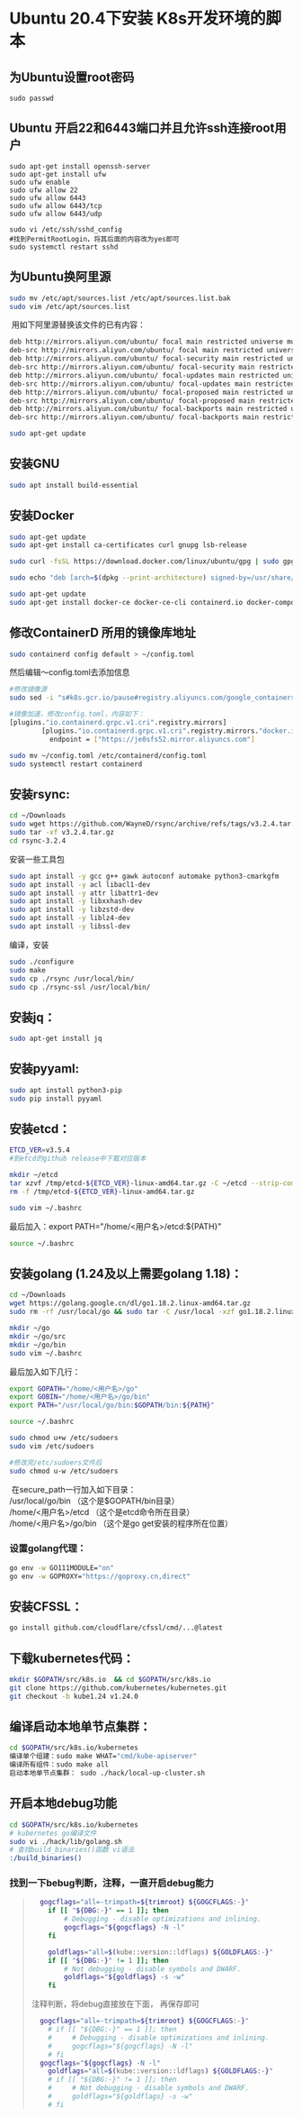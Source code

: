# Ubuntu 20.4下安装 K8s开发环境的脚本

## 为Ubuntu设置root密码

```shell
sudo passwd
```



## Ubuntu 开启22和6443端口并且允许ssh连接root用户

```shell
sudo apt-get install openssh-server
sudo apt-get install ufw
sudo ufw enable
sudo ufw allow 22
sudo ufw allow 6443
sudo ufw allow 6443/tcp
sudo ufw allow 6443/udp

sudo vi /etc/ssh/sshd_config
#找到PermitRootLogin，将其后面的内容改为yes即可
sudo systemctl restart sshd
```



## 为Ubuntu换阿里源

```sh
sudo mv /etc/apt/sources.list /etc/apt/sources.list.bak  
sudo vim /etc/apt/sources.list  
```
​	用如下阿里源替换该文件的已有内容： 
```sh   
deb http://mirrors.aliyun.com/ubuntu/ focal main restricted universe multiverse  
deb-src http://mirrors.aliyun.com/ubuntu/ focal main restricted universe multiverse  
deb http://mirrors.aliyun.com/ubuntu/ focal-security main restricted universe multiverse  
deb-src http://mirrors.aliyun.com/ubuntu/ focal-security main restricted universe multiverse  
deb http://mirrors.aliyun.com/ubuntu/ focal-updates main restricted universe multiverse  
deb-src http://mirrors.aliyun.com/ubuntu/ focal-updates main restricted universe multiverse  
deb http://mirrors.aliyun.com/ubuntu/ focal-proposed main restricted universe multiverse  
deb-src http://mirrors.aliyun.com/ubuntu/ focal-proposed main restricted universe multiverse  
deb http://mirrors.aliyun.com/ubuntu/ focal-backports main restricted universe multiverse  
deb-src http://mirrors.aliyun.com/ubuntu/ focal-backports main restricted universe multiverse  

sudo apt-get update  
```

## 安装GNU  
```sh  
sudo apt install build-essential  
```

## 安装Docker
```sh  
sudo apt-get update  
sudo apt-get install ca-certificates curl gnupg lsb-release  

sudo curl -fsSL https://download.docker.com/linux/ubuntu/gpg | sudo gpg --dearmor -o /usr/share/keyrings/docker-archive-keyring.gpg  

sudo echo "deb [arch=$(dpkg --print-architecture) signed-by=/usr/share/keyrings/docker-archive-keyring.gpg] https://download.docker.com/linux/ubuntu $(lsb_release -cs) stable" | sudo tee /etc/apt/sources.list.d/docker.list > /dev/null  

sudo apt-get update
sudo apt-get install docker-ce docker-ce-cli containerd.io docker-compose-plugin
```

## 修改ContainerD 所用的镜像库地址  
```sh  
sudo containerd config default > ~/config.toml  
```
然后编辑～config.toml去添加信息
```sh  
#修改镜像源
sudo sed -i "s#k8s.gcr.io/pause#registry.aliyuncs.com/google_containers/pause#g" /etc/containerd/config.toml

#镜像加速，修改config.toml，内容如下：
[plugins."io.containerd.grpc.v1.cri".registry.mirrors]
        [plugins."io.containerd.grpc.v1.cri".registry.mirrors."docker.io"]
          endpoint = ["https://je0sfs52.mirror.aliyuncs.com"]

sudo mv ~/config.toml /etc/containerd/config.toml  
sudo systemctl restart containerd  
```

## 安装rsync:
```sh
cd ~/Downloads  
sudo wget https://github.com/WayneD/rsync/archive/refs/tags/v3.2.4.tar.gz  
sudo tar -xf v3.2.4.tar.gz  
cd rsync-3.2.4  
```
安装一些工具包  
```sh  
sudo apt install -y gcc g++ gawk autoconf automake python3-cmarkgfm  
sudo apt install -y acl libacl1-dev  
sudo apt install -y attr libattr1-dev  
sudo apt install -y libxxhash-dev  
sudo apt install -y libzstd-dev  
sudo apt install -y liblz4-dev  
sudo apt install -y libssl-dev  
```
编译，安装  
```sh  
sudo ./configure  
sudo make  
sudo cp ./rsync /usr/local/bin/  
sudo cp ./rsync-ssl /usr/local/bin/  
```

## 安装jq：  
```sh  
sudo apt-get install jq  
```

## 安装pyyaml:  
```sh
sudo apt install python3-pip  
sudo pip install pyyaml 
```

## 安装etcd：  
```sh  
ETCD_VER=v3.5.4  
#到etcd的github release中下载对应版本

mkdir ~/etcd  
tar xzvf /tmp/etcd-${ETCD_VER}-linux-amd64.tar.gz -C ~/etcd --strip-components=1  
rm -f /tmp/etcd-${ETCD_VER}-linux-amd64.tar.gz  

sudo vim ~/.bashrc  
```
最后加入：export PATH="/home/<用户名>/etcd:${PATH}"  
```sh  
source ~/.bashrc  
```

## 安装golang (1.24及以上需要golang 1.18)：  
```sh  
cd ~/Downloads  
wget https://golang.google.cn/dl/go1.18.2.linux-amd64.tar.gz  
sudo rm -rf /usr/local/go && sudo tar -C /usr/local -xzf go1.18.2.linux-amd64.tar.gz  

mkdir ~/go  
mkdir ~/go/src  
mkdir ~/go/bin  
sudo vim ~/.bashrc  
```
最后加入如下几行：  
```sh  
export GOPATH="/home/<用户名>/go"  
export GOBIN="/home/<用户名>/go/bin"  
export PATH="/usr/local/go/bin:$GOPATH/bin:${PATH}"  

source ~/.bashrc  

sudo chmod u+w /etc/sudoers
sudo vim /etc/sudoers

#修改完/etc/sudoers文件后
sudo chmod u-w /etc/sudoers
```
​	在secure_path一行加入如下目录：  
​		/usr/local/go/bin （这个是$GOPATH/bin目录）  
​		/home/<用户名>/etcd （这个是etcd命令所在目录）  
​		/home/<用户名>/go/bin （这个是go get安装的程序所在位置）  

### 设置golang代理：  
```sh  
go env -w GO111MODULE="on"  
go env -w GOPROXY="https://goproxy.cn,direct"  
```

## 安装CFSSL：  
```sh  
go install github.com/cloudflare/cfssl/cmd/...@latest  
```

## 下载kubernetes代码：  
```sh  
mkdir $GOPATH/src/k8s.io  && cd $GOPATH/src/k8s.io
git clone https://github.com/kubernetes/kubernetes.git  
git checkout -b kube1.24 v1.24.0  
```

## 编译启动本地单节点集群：  
```sh  
cd $GOPATH/src/k8s.io/kubernetes
编译单个组建：sudo make WHAT="cmd/kube-apiserver"  
编译所有组件：sudo make all  
启动本地单节点集群： sudo ./hack/local-up-cluster.sh  
```

## 开启本地debug功能

```sh
cd $GOPATH/src/k8s.io/kubernetes
# kubernetes go编译文件
sudo vi ./hack/lib/golang.sh
# 查找build_binaries()函数 vi语法
:/build_binaries()
```

### 找到一下bebug判断，注释，一直开启debug能力

> ```sh
> 	gogcflags="all=-trimpath=${trimroot} ${GOGCFLAGS:-}"
>     if [[ "${DBG:-}" == 1 ]]; then
>         # Debugging - disable optimizations and inlining.
>         gogcflags="${gogcflags} -N -l"
>     fi
> 
>     goldflags="all=$(kube::version::ldflags) ${GOLDFLAGS:-}"
>     if [[ "${DBG:-}" != 1 ]]; then
>         # Not debugging - disable symbols and DWARF.
>         goldflags="${goldflags} -s -w"
>     fi
> ```
>
> 注释判断，将debug直接放在下面， 再保存即可
>
> ```sh
> 	gogcflags="all=-trimpath=${trimroot} ${GOGCFLAGS:-}"
>     # if [[ "${DBG:-}" == 1 ]]; then
>     #     # Debugging - disable optimizations and inlining.
>     #     gogcflags="${gogcflags} -N -l"
>     # fi
> 	gogcflags="${gogcflags} -N -l"
>     goldflags="all=$(kube::version::ldflags) ${GOLDFLAGS:-}"
>     # if [[ "${DBG:-}" != 1 ]]; then
>     #     # Not debugging - disable symbols and DWARF.
>     #     goldflags="${goldflags} -s -w"
>     # fi
> ```